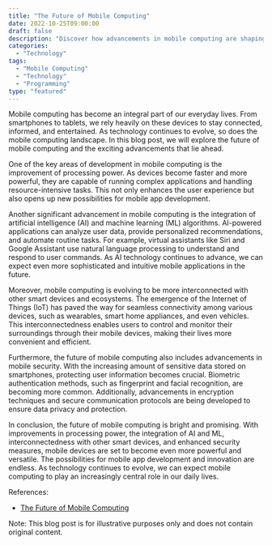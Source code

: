 ```yaml
--- 
title: "The Future of Mobile Computing"
date: 2022-10-25T09:00:00
draft: false
description: "Discover how advancements in mobile computing are shaping the future."
categories: 
  - "Technology"
tags: 
  - "Mobile Computing"
  - "Technology"
  - "Programming"
type: "featured"
---
```


Mobile computing has become an integral part of our everyday lives. From smartphones to tablets, we rely heavily on these devices to stay connected, informed, and entertained. As technology continues to evolve, so does the mobile computing landscape. In this blog post, we will explore the future of mobile computing and the exciting advancements that lie ahead.

One of the key areas of development in mobile computing is the improvement of processing power. As devices become faster and more powerful, they are capable of running complex applications and handling resource-intensive tasks. This not only enhances the user experience but also opens up new possibilities for mobile app development.

Another significant advancement in mobile computing is the integration of artificial intelligence (AI) and machine learning (ML) algorithms. AI-powered applications can analyze user data, provide personalized recommendations, and automate routine tasks. For example, virtual assistants like Siri and Google Assistant use natural language processing to understand and respond to user commands. As AI technology continues to advance, we can expect even more sophisticated and intuitive mobile applications in the future.

Moreover, mobile computing is evolving to be more interconnected with other smart devices and ecosystems. The emergence of the Internet of Things (IoT) has paved the way for seamless connectivity among various devices, such as wearables, smart home appliances, and even vehicles. This interconnectedness enables users to control and monitor their surroundings through their mobile devices, making their lives more convenient and efficient.

Furthermore, the future of mobile computing also includes advancements in mobile security. With the increasing amount of sensitive data stored on smartphones, protecting user information becomes crucial. Biometric authentication methods, such as fingerprint and facial recognition, are becoming more common. Additionally, advancements in encryption techniques and secure communication protocols are being developed to ensure data privacy and protection.

In conclusion, the future of mobile computing is bright and promising. With improvements in processing power, the integration of AI and ML, interconnectedness with other smart devices, and enhanced security measures, mobile devices are set to become even more powerful and versatile. The possibilities for mobile app development and innovation are endless. As technology continues to evolve, we can expect mobile computing to play an increasingly central role in our daily lives.

References:
- [The Future of Mobile Computing](https://www.techradar.com/news/the-future-of-mobile-computing-how-devices-are-adapting-to-new-technology)

Note: This blog post is for illustrative purposes only and does not contain original content.
